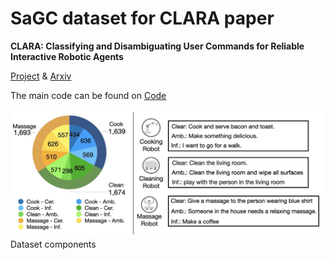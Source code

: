 # SaGC dataset for CLARA paper

**CLARA: Classifying and Disambiguating User Commands for Reliable Interactive Robotic Agents**

[Project](https://clararobot.github.io/)
&  [Arxiv](https://arxiv.org/abs/2306.10376)

The main code can be found on [Code](https://github.com/jeongeun980906/CLARA-SaGC-Code)

![Dataset](data2.jpeg)
Dataset components